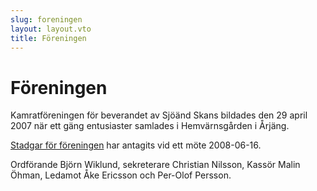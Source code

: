 ```yaml
---
slug: foreningen
layout: layout.vto
title: Föreningen
---
```


# Föreningen

Kamratföreningen för beverandet av Sjöänd Skans bildades den 29 april 2007 när ett gäng entusiaster samlades i Hemvärnsgården i Årjäng.

[Stadgar för föreningen](/stadgar) har antagits vid ett möte 2008-06-16.

Ordförande Björn Wiklund, sekreterare Christian Nilsson, Kassör Malin Öhman, Ledamot Åke Ericsson och Per-Olof Persson.
